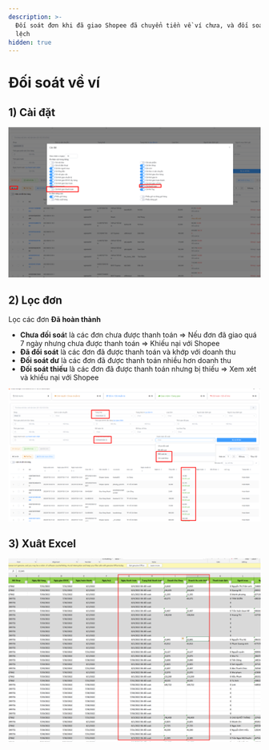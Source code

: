 ```yaml
---
description: >-
  Đối soát đơn khi đã giao Shopee đã chuyển tiền về ví chưa, và đối soát sai
  lệch
hidden: true
---
```


# Đối soát về ví

## 1) Cài đặt

![](<../../../.gitbook/assets/image (18) (2).png>)

## 2) Lọc đơn

Lọc các đơn **Đã hoàn thành**

* **Chưa đối soá**t là các đơn chưa được thanh toán => Nếu đơn đã giao quá 7 ngày nhưng chưa được thanh toán => Khiếu nại với Shopee
* **Đã đối soát** là các đơn đã được thanh toán và khớp với doanh thu
* **Đối soát dư** là các đơn đã được thanh toán nhiều hơn doanh thu
* **Đối soát thiếu** là các đơn đã được thanh toán nhưng bị thiếu => Xem xét và khiếu nại với Shopee

![](<../../../.gitbook/assets/image (8) (1) (1).png>)

## 3) Xuât Excel

![](<../../../.gitbook/assets/image (15) (2).png>)
